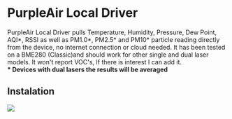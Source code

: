 <h1>PurpleAir Local Driver</h1>
PurpleAir Local Driver pulls Temperature, Humidity, Pressure, Dew Point, AQI*, RSSI as well as PM1.0*, PM2.5* and PM10* particle reading directly from the device, no internet connection or cloud needed.
It has been tested on a BME280 (Classic)and should work for other single and dual laser models. It won't report VOC's, If there is interest I can add it.<br>
<b>* Devices with dual lasers the results will be averaged</b>
<br>
<h2>Instalation</h2>
<img src='http://sidjohn1.github.io/hubitat/PurpleAirLocal/setup.jpeg'>
